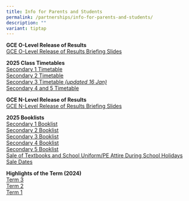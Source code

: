 ```yaml
---
title: Info for Parents and Students
permalink: /partnerships/info-for-parents-and-students/
description: ""
variant: tiptap
---
```

<p><strong>GCE O-Level Release of Results</strong>
<br><a href="/files/Briefing_Slides_for_Release_of_O_Level_Results.pdf" rel="noopener nofollow" target="_blank">GCE O-Level Release of Results Briefing Slides</a>
</p>
<p></p>
<p><strong>2025 Class Timetables</strong>
<br><a href="/files/SEC_1_CLASS.pdf" rel="noopener noreferrer nofollow" target="_blank">Secondary 1 Timetable</a>
<br><a href="/files/SEC_2_CLASS.pdf" rel="noopener nofollow" target="_blank">Secondary 2 Timetable</a>
<br><a href="/files/SEC_3_CLASS_updated16Jan.pdf" rel="noopener nofollow" target="_blank">Secondary 3 Timetable</a><em><a href="/files/SEC_3_CLASS_updated16Jan.pdf" rel="noopener nofollow" target="_blank"> (updated 16 Jan)</a></em>
<br><a href="/files/SEC_4_AND_5_CLASS.pdf" rel="noopener nofollow" target="_blank">Secondary 4 and 5 Timetable</a>
</p>
<p></p>
<p><strong>GCE N-Level Release of Results</strong>
<br><a href="/files/Briefing_Slides_for_Release_of_N_Level_Results.pdf" rel="noopener noreferrer nofollow" target="_blank">GCE N-Level Release of Results Briefing Slides</a>
</p>
<p></p>
<p><strong>2025 Booklists</strong>
<br><a href="/files/BDVSS__Sec_1_2025_Booklist.pdf" rel="noopener noreferrer nofollow" target="_blank">Secondary 1 Booklist</a>
<br><a href="/files/BVSS__Sec_2_2025_Booklist.pdf" rel="noopener noreferrer nofollow" target="_blank">Secondary 2 Booklist</a>
<br><a href="/files/BVSS__Sec_3_2025_Booklist.pdf" rel="noopener nofollow" target="_blank">Secondary 3 Booklist</a>
<br><a href="/files/BVSS__Sec_4_2025_Booklist.pdf" rel="noopener nofollow" target="_blank">Secondary 4 Booklist</a>
<br><a href="/files/BVSS__Sec_5_2025_Booklist.pdf" rel="noopener nofollow" target="_blank">Secondary 5 Booklist</a>
<br><a href="/files/Annex_A.pdf" rel="noopener nofollow" target="_blank">Sale of Textbooks and School Uniform/PE Attire During School Holidays</a>
<br><a href="/files/Sale_dates.pdf" rel="noopener nofollow" target="_blank">Sale Dates</a>
<br>
</p>
<p><strong>Highlights of the Term (2024)</strong>
<br><a href="/files/HighIights_of_Term_3_2024.pdf" rel="noopener noreferrer nofollow" target="_blank">Term 3</a>
<br><a href="/files/Term2_Highlights.pdf" rel="noopener noreferrer nofollow" target="_blank">Term 2</a>
<br><a href="/files/2024_Term_1_Parent_Letter_Annex.pdf" rel="noopener noreferrer nofollow" target="_blank">Term 1</a>
<br>
</p>
<p></p>